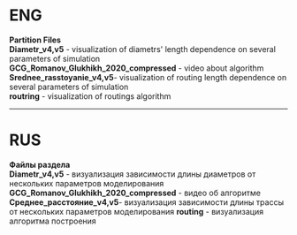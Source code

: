 # ENG
**Partition Files**     
**Diametr_v4,v5** - visualization of  diametrs' length dependence on several parameters of simulation       
**GCG_Romanov_Glukhikh_2020_compressed** - video about algorithm        
**Srednee_rasstoyanie_v4,v5**- visualization of routing length dependence on several parameters of simulation    
**routring** - visualization of routings algorithm
***
# RUS
**Файлы раздела**   
**Diametr_v4,v5** - визуализация зависимости длины диаметров от нескольких параметров моделирования
**GCG_Romanov_Glukhikh_2020_compressed** - видео об алгоритме
**Среднее_расстояние_v4,v5**- визуализация зависимости длины трассы от нескольких параметров моделирования
**routing** - визуализация алгоритма построения 

